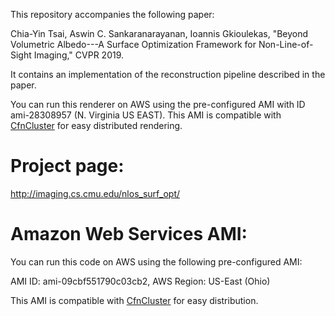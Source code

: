 This repository accompanies the following paper:

Chia-Yin Tsai, Aswin C. Sankaranarayanan, Ioannis Gkioulekas, "Beyond Volumetric Albedo---A Surface Optimization Framework for Non-Line-of-Sight Imaging," CVPR 2019.

It contains an implementation of the reconstruction pipeline described in the paper.

You can run this renderer on AWS using the pre-configured AMI with ID ami-28308957 (N. Virginia US EAST). This AMI is compatible with [CfnCluster](https://cfncluster.readthedocs.io/en/latest/) for easy distributed rendering.

# Project page:
http://imaging.cs.cmu.edu/nlos_surf_opt/

# Amazon Web Services AMI:

You can run this code on AWS using the following pre-configured AMI:

AMI ID: ami-09cbf551790c03cb2, 
AWS Region: US-East (Ohio)

This AMI is compatible with [CfnCluster](https://cfncluster.readthedocs.io/en/latest/) for easy distribution.
